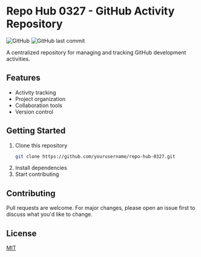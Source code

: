 # Repo Hub 0327 - GitHub Activity Repository

![GitHub](https://img.shields.io/github/license/yourusername/repo-hub-0327?style=flat-square)
![GitHub last commit](https://img.shields.io/github/last-commit/yourusername/repo-hub-0327?style=flat-square)

A centralized repository for managing and tracking GitHub development activities.

## Features

- Activity tracking
- Project organization
- Collaboration tools
- Version control

## Getting Started

1. Clone this repository
   ```bash
   git clone https://github.com/yourusername/repo-hub-0327.git
   ```
2. Install dependencies
3. Start contributing

## Contributing

Pull requests are welcome. For major changes, please open an issue first to discuss what you'd like to change.

## License

[MIT](https://choosealicense.com/licenses/mit/)